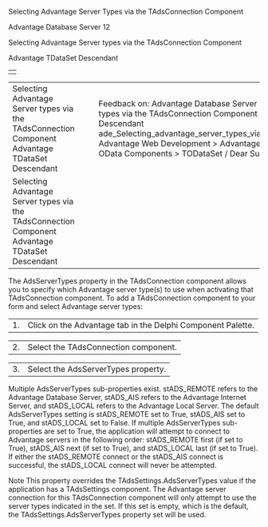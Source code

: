 Selecting Advantage Server Types via the TAdsConnection Component




Advantage Database Server 12  

Selecting Advantage Server types via the TAdsConnection Component

Advantage TDataSet Descendant

|  |
| --- |
|  |

|  |  |  |  |  |
| --- | --- | --- | --- | --- |
| Selecting Advantage Server types via the TAdsConnection Component  Advantage TDataSet Descendant |  |  | Feedback on: Advantage Database Server 12 - Selecting Advantage Server types via the TAdsConnection Component Advantage TDataSet Descendant ade\_Selecting\_advantage\_server\_types\_via\_the\_tadsconnection\_component Advantage Web Development > Advantage Delphi OData Client > Delphi OData Components > TODataSet / Dear Support Staff, |  |
| Selecting Advantage Server types via the TAdsConnection Component  Advantage TDataSet Descendant |  |  |  |  |

The AdsServerTypes property in the TAdsConnection component allows you to specify which Advantage server type(s) to use when activating that TAdsConnection component. To add a TAdsConnection component to your form and select Advantage server types:

|  |  |
| --- | --- |
| 1. | Click on the Advantage tab in the Delphi Component Palette. |

|  |  |
| --- | --- |
| 2. | Select the TAdsConnection component. |

|  |  |
| --- | --- |
| 3. | Select the AdsServerTypes property. |

Multiple AdsServerTypes sub-properties exist. stADS\_REMOTE refers to the Advantage Database Server, stADS\_AIS refers to the Advantage Internet Server, and stADS\_LOCAL refers to the Advantage Local Server. The default AdsServerTypes setting is stADS\_REMOTE set to True, stADS\_AIS set to True, and stADS\_LOCAL set to False. If multiple AdsServerTypes sub-properties are set to True, the application will attempt to connect to Advantage servers in the following order: stADS\_REMOTE first (if set to True), stADS\_AIS next (if set to True), and stADS\_LOCAL last (if set to True). If either the stADS\_REMOTE connect or the stADS\_AIS connect is successful, the stADS\_LOCAL connect will never be attempted.

Note This property overrides the TAdsSettings.AdsServerTypes value if the application has a TAdsSettings component. The Advantage server connection for this TAdsConnection component will only attempt to use the server types indicated in the set. If this set is empty, which is the default, the TAdsSettings.AdsServerTypes property set will be used.